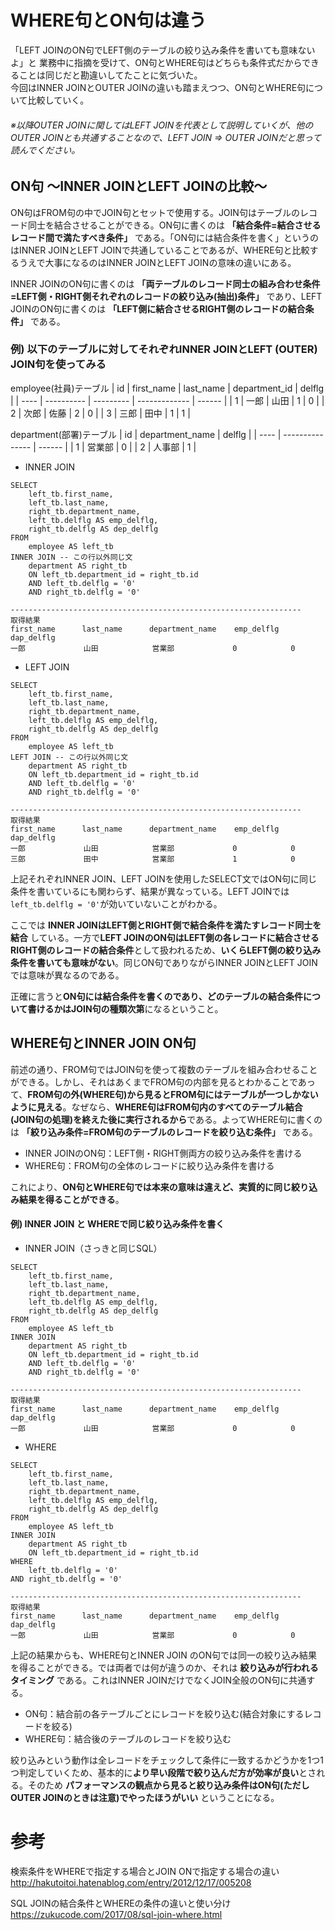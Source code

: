 # WHERE句とON句は違う
「LEFT JOINのON句でLEFT側のテーブルの絞り込み条件を書いても意味ないよ」と
業務中に指摘を受けて、ON句とWHERE句はどちらも条件式だからできることは同じだと勘違いしてたことに気づいた。  
今回はINNER JOINとOUTER JOINの違いも踏まえつつ、ON句とWHERE句について比較していく。

###### ※以降OUTER JOINに関してはLEFT JOINを代表として説明していくが、他のOUTER JOINとも共通することなので、LEFT JOIN ⇒ OUTER JOINだと思って読んでください。

## ON句 ～INNER JOINとLEFT JOINの比較～
ON句はFROM句の中でJOIN句とセットで使用する。JOIN句はテーブルのレコード同士を結合させることができる。ON句に書くのは **「結合条件=結合させるレコード間で満たすべき条件」** である。「ON句には結合条件を書く」というのはINNER JOINとLEFT JOINで共通していることであるが、WHERE句と比較するうえで大事になるのはINNER JOINとLEFT JOINの意味の違いにある。  

INNER JOINのON句に書くのは **「両テーブルのレコード同士の組み合わせ条件=LEFT側・RIGHT側それぞれのレコードの絞り込み(抽出)条件」** であり、LEFT JOINのON句に書くのは **「LEFT側に結合させるRIGHT側のレコードの結合条件」** である。

### 例) 以下のテーブルに対してそれぞれINNER JOINとLEFT (OUTER) JOIN句を使ってみる

employee(社員)テーブル
| id   | first_name | last_name | department_id | delflg |
| ---- | ---------- | --------- | ------------- | ------ |
| 1    | 一郎       | 山田      | 1             | 0      |
| 2    | 次郎       | 佐藤      | 2             | 0      |
| 3    | 三郎       | 田中      | 1             | 1      |

department(部署)テーブル
| id   | department_name | delflg |
| ---- | --------------- | ------ |
| 1    | 営業部          | 0      |
| 2    | 人事部          | 1      |

- INNER JOIN
```mysql
SELECT
	left_tb.first_name,
	left_tb.last_name,
	right_tb.department_name,
	left_tb.delflg AS emp_delflg,
	right_tb.delflg AS dep_delflg
FROM
	employee AS left_tb
INNER JOIN -- この行以外同じ文
	department AS right_tb
	ON left_tb.department_id = right_tb.id
	AND left_tb.delflg = '0'
	AND right_tb.delflg = '0'
	
-----------------------------------------------------------------
取得結果
first_name      last_name      department_name    emp_delflg   dap_delflg
一郎             山田            営業部             0            0
```



- LEFT JOIN
```mysql
SELECT
	left_tb.first_name,
	left_tb.last_name,
	right_tb.department_name,
	left_tb.delflg AS emp_delflg,
	right_tb.delflg AS dep_delflg
FROM
	employee AS left_tb
LEFT JOIN -- この行以外同じ文
	department AS right_tb
	ON left_tb.department_id = right_tb.id
	AND left_tb.delflg = '0'
	AND right_tb.delflg = '0'
	
-----------------------------------------------------------------
取得結果
first_name      last_name      department_name    emp_delflg   dap_delflg
一郎             山田            営業部             0            0
三郎             田中            営業部             1            0 
```

  上記それぞれINNER JOIN、LEFT JOINを使用したSELECT文ではON句に同じ条件を書いているにも関わらず、結果が異なっている。LEFT JOINでは `left_tb.delflg = '0'`が効いていないことがわかる。

  ここでは **INNER JOINはLEFT側とRIGHT側で結合条件を満たすレコード同士を結合** している。一方で**LEFT JOINのON句はLEFT側の各レコードに結合させるRIGHT側のレコードの結合条件**として扱われるため、**いくらLEFT側の絞り込み条件を書いても意味がない**。同じON句でありながらINNER JOINとLEFT JOINでは意味が異なるのである。  

  正確に言うと**ON句には結合条件を書くのであり、どのテーブルの結合条件について書けるかはJOIN句の種類次第**になるということ。

## WHERE句とINNER JOIN ON句

前述の通り、FROM句ではJOIN句を使って複数のテーブルを組み合わせることができる。しかし、それはあくまでFROM句の内部を見るとわかることであって、**FROM句の外(WHERE句)から見るとFROM句にはテーブルが一つしかないように見える**。なぜなら、**WHERE句はFROM句内のすべてのテーブル結合(JOIN句の処理)を終えた後に実行されるから**である。よってWHERE句に書くのは **「絞り込み条件=FROM句のテーブルのレコードを絞り込む条件」** である。  
- INNER JOINのON句：LEFT側・RIGHT側両方の絞り込み条件を書ける
- WHERE句：FROM句の全体のレコードに絞り込み条件を書ける

これにより、**ON句とWHERE句では本来の意味は違えど、実質的に同じ絞り込み結果を得ることができる**。

#### 例) INNER JOIN と WHEREで同じ絞り込み条件を書く

- INNER JOIN（さっきと同じSQL）

```mysql
SELECT
	left_tb.first_name,
	left_tb.last_name,
	right_tb.department_name,
	left_tb.delflg AS emp_delflg,
	right_tb.delflg AS dep_delflg
FROM
	employee AS left_tb
INNER JOIN
	department AS right_tb
	ON left_tb.department_id = right_tb.id
	AND left_tb.delflg = '0'
	AND right_tb.delflg = '0'
	
-----------------------------------------------------------------
取得結果
first_name      last_name      department_name    emp_delflg   dap_delflg
一郎             山田            営業部             0            0
```

- WHERE

```mysql
SELECT
	left_tb.first_name,
	left_tb.last_name,
	right_tb.department_name,
	left_tb.delflg AS emp_delflg,
	right_tb.delflg AS dep_delflg
FROM
	employee AS left_tb
INNER JOIN
	department AS right_tb
	ON left_tb.department_id = right_tb.id
WHERE
	left_tb.delflg = '0'
AND right_tb.delflg = '0'
	
-----------------------------------------------------------------
取得結果
first_name      last_name      department_name    emp_delflg   dap_delflg
一郎             山田            営業部             0            0
```

上記の結果からも、WHERE句とINNER JOIN のON句では同一の絞り込み結果を得ることができる。では両者では何が違うのか、それは **絞り込みが行われるタイミング** である。これはINNER JOINだけでなくJOIN全般のON句に共通する。

- ON句：結合前の各テーブルごとにレコードを絞り込む(結合対象にするレコードを絞る)
- WHERE句：結合後のテーブルのレコードを絞り込む

絞り込みという動作は全レコードをチェックして条件に一致するかどうかを1つ1つ判定していくため、基本的に**より早い段階で絞り込んだ方が効率が良い**とされる。そのため **パフォーマンスの観点から見ると絞り込み条件はON句(ただしOUTER JOINのときは注意)でやったほうがいい** ということになる。

# 参考

検索条件をWHEREで指定する場合とJOIN ONで指定する場合の違い  
http://hakutoitoi.hatenablog.com/entry/2012/12/17/005208

SQL JOINの結合条件とWHEREの条件の違いと使い分け  
https://zukucode.com/2017/08/sql-join-where.html
